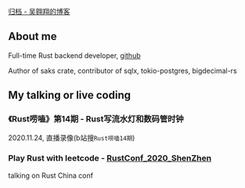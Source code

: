 [归档 - 吴翱翔的博客](/)

## About me

Full-time Rust backend developer, [github](https://github.com/pymongo)

Author of saks crate, contributor of sqlx, tokio-postgres, bigdecimal-rs

<!--
镜像1：[wuaoxiang.github.io](https://wuaoxiang.github.io)
镜像2：[aoxiangwu.github.io](https://aoxiangwu.github.io)
-->

## My talking or live coding

### 《Rust唠嗑》第14期 - Rust写流水灯和数码管时钟

2020.11.24, 直播录像(b站搜`Rust唠嗑14期`)

### Play Rust with leetcode - [RustConf_2020_ShenZhen](https://2020conf.rustcc.cn/schedule.html)

talking on Rust China conf

